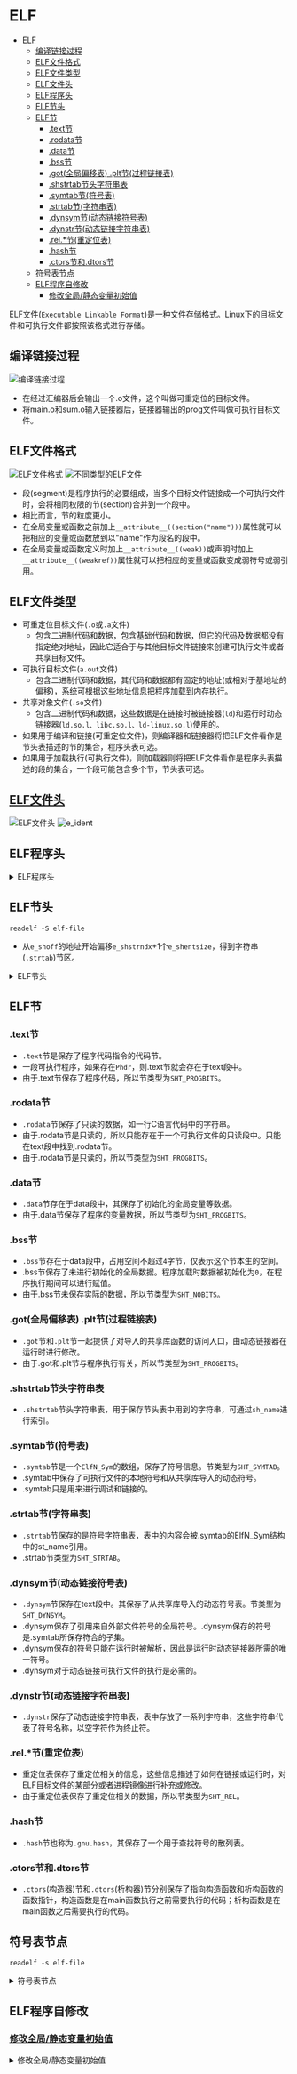 # ELF

- [ELF](#elf)
  - [编译链接过程](#编译链接过程)
  - [ELF文件格式](#elf文件格式)
  - [ELF文件类型](#elf文件类型)
  - [ELF文件头](#elf文件头)
  - [ELF程序头](#elf程序头)
  - [ELF节头](#elf节头)
  - [ELF节](#elf节)
    - [.text节](#text节)
    - [.rodata节](#rodata节)
    - [.data节](#data节)
    - [.bss节](#bss节)
    - [.got(全局偏移表) .plt节(过程链接表)](#got全局偏移表-plt节过程链接表)
    - [.shstrtab节头字符串表](#shstrtab节头字符串表)
    - [.symtab节(符号表)](#symtab节符号表)
    - [.strtab节(字符串表)](#strtab节字符串表)
    - [.dynsym节(动态链接符号表)](#dynsym节动态链接符号表)
    - [.dynstr节(动态链接字符串表)](#dynstr节动态链接字符串表)
    - [.rel.\*节(重定位表)](#rel节重定位表)
    - [.hash节](#hash节)
    - [.ctors节和.dtors节](#ctors节和dtors节)
  - [符号表节点](#符号表节点)
  - [ELF程序自修改](#elf程序自修改)
    - [修改全局/静态变量初始值](#修改全局静态变量初始值)

ELF文件(`Executable Linkable Format`)是一种文件存储格式。Linux下的目标文件和可执行文件都按照该格式进行存储。

## 编译链接过程

![编译链接过程](https://github.com/gongluck/images/blob/main/cpp/编译链接过程.png)

- 在经过汇编器后会输出一个.o文件，这个叫做可重定位的目标文件。
- 将main.o和sum.o输入链接器后，链接器输出的prog文件叫做可执行目标文件。

## ELF文件格式

![ELF文件格式](https://github.com/gongluck/images/blob/main/cpp/ELF文件格式.png)
![不同类型的ELF文件](https://github.com/gongluck/images/blob/main/cpp/不同类型的ELF文件.png)

- 段(segment)是程序执行的必要组成，当多个目标文件链接成一个可执行文件时，会将相同权限的节(section)合并到一个段中。
- 相比而言，节的粒度更小。
- 在全局变量或函数之前加上`__attribute__((section("name")))`属性就可以把相应的变量或函数放到以"name"作为段名的段中。
- 在全局变量或函数定义时加上`__attribute__((weak))`或声明时加上`__attribute__((weakref))`属性就可以把相应的变量或函数变成弱符号或弱引用。

## ELF文件类型

- 可重定位目标文件(`.o`或`.a`文件)
  - 包含二进制代码和数据，包含基础代码和数据，但它的代码及数据都没有指定绝对地址，因此它适合于与其他目标文件链接来创建可执行文件或者共享目标文件。
- 可执行目标文件(`a.out`文件)
  - 包含二进制代码和数据，其代码和数据都有固定的地址(或相对于基地址的偏移)，系统可根据这些地址信息把程序加载到内存执行。
- 共享对象文件(`.so`文件)
  - 包含二进制代码和数据，这些数据是在链接时被链接器(`ld`)和运行时动态链接器(`ld.so.l、libc.so.l、ld-linux.so.l`)使用的。
- 如果用于编译和链接(可重定位文件)，则编译器和链接器将把ELF文件看作是节头表描述的节的集合，程序头表可选。
- 如果用于加载执行(可执行文件)，则加载器则将把ELF文件看作是程序头表描述的段的集合，一个段可能包含多个节，节头表可选。

## [ELF文件头](https://github.com/gongluck/sourcecode/blob/main/linux-3.10/include/uapi/linux/elf.h#L210)

![ELF文件头](https://github.com/gongluck/images/blob/main/elf/elf_header.png)
![e_ident](https://github.com/gongluck/images/blob/main/elf/e_ident.png)

## ELF程序头

<details>
<summary>ELF程序头</summary>

```C++
/* Program segment header.  */

typedef struct
{
  Elf32_Word p_type; /* Segment type */              //段类型
  Elf32_Off p_offset; /* Segment file offset */      //本段的第一个字节从文件开始位置处的偏移量
  Elf32_Addr p_vaddr; /* Segment virtual address */  //本段的第一个字节在内存中的虚拟地址
  Elf32_Addr p_paddr; /* Segment physical address */ //在物理地址是相对寻址的系统上,这个成员保留用作段的物理地址
  Elf32_Word p_filesz; /* Segment size in file */    //本段在文件镜像中的字节大小
  Elf32_Word p_memsz; /* Segment size in memory */   //本段在内存镜像中的字节大小
  Elf32_Word p_flags; /* Segment flags */            //段相关的标记
  Elf32_Word p_align; /* Segment alignment */        //对齐方式
} Elf32_Phdr;
```
</details>

## ELF节头

```Shell
readelf -S elf-file
```

- 从`e_shoff`的地址开始偏移`e_shstrndx`+1个`e_shentsize`，得到字符串(`.strtab`)节区。

<details>
<summary>ELF节头</summary>

```C++
/* Section header.  */

typedef struct
{
  Elf32_Word sh_name; /* Section name (string tbl index) */      //节名字符串在.strtab节(字符串表)中的偏移
  Elf32_Word sh_type; /* Section type */                         //节类型
  Elf32_Word sh_flags; /* Section flags */                       //节标记
  Elf32_Addr sh_addr; /* Section virtual addr at execution */    //加载后程序段的虚拟地址
  Elf32_Off sh_offset; /* Section file offset */                 //节在文件中的偏移
  Elf32_Word sh_size; /* Section size in bytes */                //节长度
  Elf32_Word sh_link; /* Link to another section */              //链接相关标记
  Elf32_Word sh_info; /* Additional section information */       //其它标记
  Elf32_Word sh_addralign; /* Section alignment */               //节对齐
  Elf32_Word sh_entsize; /* Entry size if section holds table */ //每项固定的大小
} Elf32_Shdr;
```
</details>

## ELF节

### .text节

- `.text`节是保存了程序代码指令的代码节。
- 一段可执行程序，如果存在`Phdr`，则.text节就会存在于text段中。
- 由于.text节保存了程序代码，所以节类型为`SHT_PROGBITS`。

### .rodata节

- `.rodata`节保存了只读的数据，如一行C语言代码中的字符串。
- 由于.rodata节是只读的，所以只能存在于一个可执行文件的只读段中。只能在text段中找到.rodata节。
- 由于.rodata节是只读的，所以节类型为`SHT_PROGBITS`。

### .data节

- `.data`节存在于data段中，其保存了初始化的全局变量等数据。
- 由于.data节保存了程序的变量数据，所以节类型为`SHT_PROGBITS`。

### .bss节

- `.bss`节存在于data段中，占用空间不超过`4`字节，仅表示这个节本生的空间。
- .bss节保存了未进行初始化的全局数据。程序加载时数据被初始化为`0`，在程序执行期间可以进行赋值。
- 由于.bss节未保存实际的数据，所以节类型为`SHT_NOBITS`。

### .got(全局偏移表) .plt节(过程链接表)

- `.got`节和`.plt`节一起提供了对导入的共享库函数的访问入口，由动态链接器在运行时进行修改。
- 由于.got和.plt节与程序执行有关，所以节类型为`SHT_PROGBITS`。

### .shstrtab节头字符串表

- `.shstrtab`节头字符串表，用于保存节头表中用到的字符串，可通过`sh_name`进行索引。

### .symtab节(符号表)

- `.symtab`节是一个`ElfN_Sym`的数组，保存了符号信息。节类型为`SHT_SYMTAB`。
- .symtab中保存了可执行文件的本地符号和从共享库导入的动态符号。
- .symtab只是用来进行调试和链接的。

### .strtab节(字符串表)

- `.strtab`节保存的是符号字符串表，表中的内容会被.symtab的ElfN_Sym结构中的st_name引用。
- .strtab节类型为`SHT_STRTAB`。

### .dynsym节(动态链接符号表)

- `.dynsym`节保存在text段中。其保存了从共享库导入的动态符号表。节类型为`SHT_DYNSYM`。
- .dynsym保存了引用来自外部文件符号的全局符号。.dynsym保存的符号是.symtab所保存符合的子集。
- .dynsym保存的符号只能在运行时被解析，因此是运行时动态链接器所需的唯一符号。
- .dynsym对于动态链接可执行文件的执行是必需的。

### .dynstr节(动态链接字符串表)

- `.dynstr`保存了动态链接字符串表，表中存放了一系列字符串，这些字符串代表了符号名称，以空字符作为终止符。

### .rel.*节(重定位表)

- 重定位表保存了重定位相关的信息，这些信息描述了如何在链接或运行时，对ELF目标文件的某部分或者进程镜像进行补充或修改。
- 由于重定位表保存了重定位相关的数据，所以节类型为`SHT_REL`。

### .hash节

- `.hash`节也称为`.gnu.hash`，其保存了一个用于查找符号的散列表。

### .ctors节和.dtors节

- `.ctors`(构造器)节和`.dtors`(析构器)节分别保存了指向构造函数和析构函数的函数指针，构造函数是在main函数执行之前需要执行的代码；析构函数是在main函数之后需要执行的代码。

## 符号表节点

```Shell
readelf -s elf-file
```

<details>
<summary>符号表节点</summary>

```C++
/* Symbol table entry.  */

typedef struct
{
  Elf32_Word st_name; /* Symbol name (string tbl index) */ //符号名 该值为该符号名在字符串表中的偏移地址
  Elf32_Addr st_value; /* Symbol value */                  //符号对应的值 存放符号的值(可能是地址或位置偏移量)
  Elf32_Word st_size; /* Symbol size */                    //符号的大小
  unsigned char st_info; /* Symbol type and binding */     //符号类型及绑定属性
  unsigned char st_other; /* Symbol visibility */          //符号可见性
  Elf32_Section st_shndx; /* Section index */              //符号所在的节
} Elf32_Sym;
```
</details>

## ELF程序自修改

### [修改全局/静态变量初始值](../code/elf/global.cpp)

<details>
<summary>修改全局/静态变量初始值</summary>

```C++
/*
 * @Author: gongluck
 * @Date: 2022-04-14 10:49:56
 * @Last Modified by: gongluck
 * @Last Modified time: 2022-04-14 11:34:55
 */

// application rewrite it`s global variable via shell tools
#include <stdio.h>
#include <stdlib.h>
#define NAME2STR(name) (#name)
int GGG = 1;
int test()
{
  static int SSS = 100;
  printf("%d\n", SSS);
  return SSS;
}
int main(int argc, char *argv[])
{
  if (argc == 3)
  {
    int n = atoi(argv[2]);
    FILE *fp = fopen(argv[0], "r+b");
    fseek(fp, atoi(argv[1]), SEEK_SET);
    fwrite(&n, 4, 1, fp);
    fclose(fp);
  }
  else
  {
    printf("%s\n", argv[0]);
    printf("%d\n", GGG);
    test();
    srand(GGG);
    GGG = rand();
    char buf[1024] = {0};
    // readelf -s a.out | grep GGG
    // readelf -S a.out
    // hexdump a.out -C -s 0x3014 -n 4
    sprintf(buf, "%s $(expr `printf %%d 0x$(readelf -s %s | grep %s | awk '{print $2}')` - `printf %%d 0x$(readelf -S %s | grep \" .data \" | awk '{print $4}')` + `printf %%d 0x$(readelf -S %s | grep \" .data \" | awk '{print $5}')`) %d",
            argv[0], argv[0], NAME2STR(GGG), argv[0], argv[0], GGG);
    system(buf);
    srand(GGG);
    GGG = rand();
    // rewrite static variable
    sprintf(buf, "%s $(expr `printf %%d 0x$(readelf -s %s | grep %s | awk '{print $2}')` - `printf %%d 0x$(readelf -S %s | grep \" .data \" | awk '{print $4}')` + `printf %%d 0x$(readelf -S %s | grep \" .data \" | awk '{print $5}')`) %d",
            argv[0], argv[0], NAME2STR(SSS), argv[0], argv[0], GGG);
    system(buf);
  }
  return 0;
}
```
</details>
